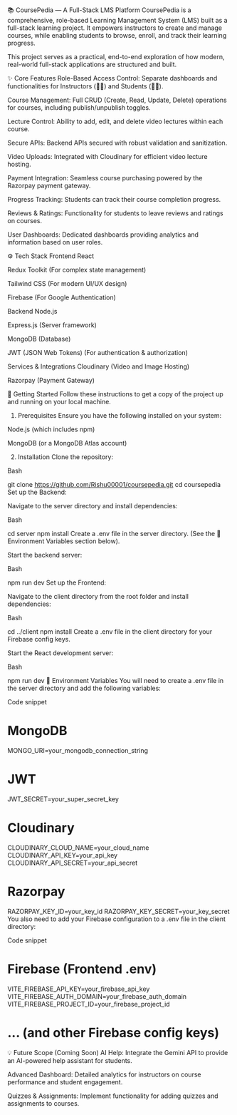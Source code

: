 📚 CoursePedia — A Full-Stack LMS Platform
CoursePedia is a comprehensive, role-based Learning Management System (LMS) built as a full-stack learning project. It empowers instructors to create and manage courses, while enabling students to browse, enroll, and track their learning progress.

This project serves as a practical, end-to-end exploration of how modern, real-world full-stack applications are structured and built.

✨ Core Features
Role-Based Access Control: Separate dashboards and functionalities for Instructors (👨‍🏫) and Students (👨‍🎓).

Course Management: Full CRUD (Create, Read, Update, Delete) operations for courses, including publish/unpublish toggles.

Lecture Control: Ability to add, edit, and delete video lectures within each course.

Secure APIs: Backend APIs secured with robust validation and sanitization.

Video Uploads: Integrated with Cloudinary for efficient video lecture hosting.

Payment Integration: Seamless course purchasing powered by the Razorpay payment gateway.

Progress Tracking: Students can track their course completion progress.

Reviews & Ratings: Functionality for students to leave reviews and ratings on courses.

User Dashboards: Dedicated dashboards providing analytics and information based on user roles.

⚙️ Tech Stack
Frontend
React

Redux Toolkit (For complex state management)

Tailwind CSS (For modern UI/UX design)

Firebase (For Google Authentication)

Backend
Node.js

Express.js (Server framework)

MongoDB (Database)

JWT (JSON Web Tokens) (For authentication & authorization)

Services & Integrations
Cloudinary (Video and Image Hosting)

Razorpay (Payment Gateway)

🚀 Getting Started
Follow these instructions to get a copy of the project up and running on your local machine.

1. Prerequisites
Ensure you have the following installed on your system:

Node.js (which includes npm)

MongoDB (or a MongoDB Atlas account)

2. Installation
Clone the repository:

Bash

git clone https://github.com/Rishu00001/coursepedia.git
cd coursepedia
Set up the Backend:

Navigate to the server directory and install dependencies:

Bash

cd server
npm install
Create a .env file in the server directory. (See the 🔑 Environment Variables section below).

Start the backend server:

Bash

npm run dev
Set up the Frontend:

Navigate to the client directory from the root folder and install dependencies:

Bash

cd ../client
npm install
Create a .env file in the client directory for your Firebase config keys.

Start the React development server:

Bash

npm run dev
🔑 Environment Variables
You will need to create a .env file in the server directory and add the following variables:

Code snippet

# MongoDB
MONGO_URI=your_mongodb_connection_string

# JWT
JWT_SECRET=your_super_secret_key

# Cloudinary
CLOUDINARY_CLOUD_NAME=your_cloud_name
CLOUDINARY_API_KEY=your_api_key
CLOUDINARY_API_SECRET=your_api_secret

# Razorpay
RAZORPAY_KEY_ID=your_key_id
RAZORPAY_KEY_SECRET=your_key_secret
You also need to add your Firebase configuration to a .env file in the client directory:

Code snippet

# Firebase (Frontend .env)
VITE_FIREBASE_API_KEY=your_firebase_api_key
VITE_FIREBASE_AUTH_DOMAIN=your_firebase_auth_domain
VITE_FIREBASE_PROJECT_ID=your_firebase_project_id
# ... (and other Firebase config keys)
💡 Future Scope
(Coming Soon) AI Help: Integrate the Gemini API to provide an AI-powered help assistant for students.

Advanced Dashboard: Detailed analytics for instructors on course performance and student engagement.

Quizzes & Assignments: Implement functionality for adding quizzes and assignments to courses.
